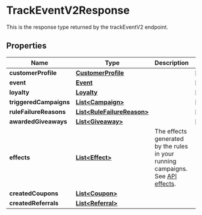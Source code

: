

# TrackEventV2Response

This is the response type returned by the trackEventV2 endpoint. 
## Properties

Name | Type | Description | Notes
------------ | ------------- | ------------- | -------------
**customerProfile** | [**CustomerProfile**](CustomerProfile.md) |  |  [optional]
**event** | [**Event**](Event.md) |  |  [optional]
**loyalty** | [**Loyalty**](Loyalty.md) |  |  [optional]
**triggeredCampaigns** | [**List&lt;Campaign&gt;**](Campaign.md) |  |  [optional]
**ruleFailureReasons** | [**List&lt;RuleFailureReason&gt;**](RuleFailureReason.md) |  |  [optional]
**awardedGiveaways** | [**List&lt;Giveaway&gt;**](Giveaway.md) |  |  [optional]
**effects** | [**List&lt;Effect&gt;**](Effect.md) | The effects generated by the rules in your running campaigns. See [API effects](https://docs.talon.one/docs/dev/integration-api/api-effects). | 
**createdCoupons** | [**List&lt;Coupon&gt;**](Coupon.md) |  | 
**createdReferrals** | [**List&lt;Referral&gt;**](Referral.md) |  | 



